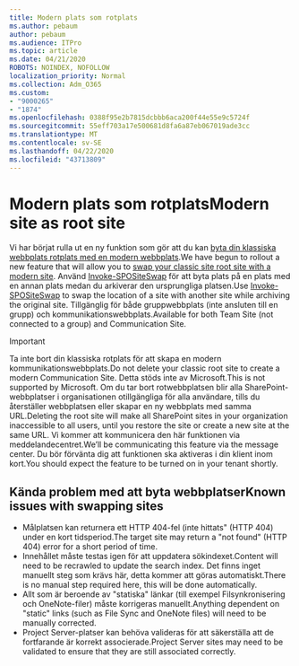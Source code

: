 ```yaml
---
title: Modern plats som rotplats
ms.author: pebaum
author: pebaum
ms.audience: ITPro
ms.topic: article
ms.date: 04/21/2020
ROBOTS: NOINDEX, NOFOLLOW
localization_priority: Normal
ms.collection: Adm_O365
ms.custom:
- "9000265"
- "1874"
ms.openlocfilehash: 0388f95e2b7815dcbbb6aca200f44e55e9c5724f
ms.sourcegitcommit: 55eff703a17e500681d8fa6a87eb067019ade3cc
ms.translationtype: MT
ms.contentlocale: sv-SE
ms.lasthandoff: 04/22/2020
ms.locfileid: "43713809"
---
```

# <a name="modern-site-as-root-site"></a><span data-ttu-id="09ffa-102">Modern plats som rotplats</span><span class="sxs-lookup"><span data-stu-id="09ffa-102">Modern site as root site</span></span>

<span data-ttu-id="09ffa-103">Vi har börjat rulla ut en ny funktion som gör att du kan [byta din klassiska webbplats rotplats med en modern webbplats](https://docs.microsoft.com/sharepoint/modern-root-site).</span><span class="sxs-lookup"><span data-stu-id="09ffa-103">We have begun to rollout a new feature that will allow you to [swap your classic site root site with a modern site](https://docs.microsoft.com/sharepoint/modern-root-site).</span></span> <span data-ttu-id="09ffa-104">Använd [Invoke-SPOSiteSwap](https://docs.microsoft.com/powershell/module/sharepoint-online/invoke-spositeswap?view=sharepoint-ps) för att byta plats på en plats med en annan plats medan du arkiverar den ursprungliga platsen.</span><span class="sxs-lookup"><span data-stu-id="09ffa-104">Use [Invoke-SPOSiteSwap](https://docs.microsoft.com/powershell/module/sharepoint-online/invoke-spositeswap?view=sharepoint-ps) to swap the location of a site with another site while archiving the original site.</span></span> <span data-ttu-id="09ffa-105">Tillgänglig för både gruppwebbplats (inte ansluten till en grupp) och kommunikationswebbplats.</span><span class="sxs-lookup"><span data-stu-id="09ffa-105">Available for both Team Site (not connected to a group) and Communication Site.</span></span>

>[!Important]
> <span data-ttu-id="09ffa-106">Ta inte bort din klassiska rotplats för att skapa en modern kommunikationswebbplats.</span><span class="sxs-lookup"><span data-stu-id="09ffa-106">Do not delete your classic root site to create a modern Communication Site.</span></span> <span data-ttu-id="09ffa-107">Detta stöds inte av Microsoft.</span><span class="sxs-lookup"><span data-stu-id="09ffa-107">This is not supported by Microsoft.</span></span> <span data-ttu-id="09ffa-108">Om du tar bort rotwebbplatsen blir alla SharePoint-webbplatser i organisationen otillgängliga för alla användare, tills du återställer webbplatsen eller skapar en ny webbplats med samma URL.</span><span class="sxs-lookup"><span data-stu-id="09ffa-108">Deleting the root site will make all SharePoint sites in your organization inaccessible to all users, until you restore the site or create a new site at the same URL.</span></span> <span data-ttu-id="09ffa-109">Vi kommer att kommunicera den här funktionen via meddelandecentret.</span><span class="sxs-lookup"><span data-stu-id="09ffa-109">We’ll be communicating this feature via the message center.</span></span> <span data-ttu-id="09ffa-110">Du bör förvänta dig att funktionen ska aktiveras i din klient inom kort.</span><span class="sxs-lookup"><span data-stu-id="09ffa-110">You should expect the feature to be turned on in your tenant shortly.</span></span>

## <a name="known-issues-with-swapping-sites"></a><span data-ttu-id="09ffa-111">Kända problem med att byta webbplatser</span><span class="sxs-lookup"><span data-stu-id="09ffa-111">Known issues with swapping sites</span></span>
- <span data-ttu-id="09ffa-112">Målplatsen kan returnera ett HTTP 404-fel (inte hittats" (HTTP 404) under en kort tidsperiod.</span><span class="sxs-lookup"><span data-stu-id="09ffa-112">The target site may return a "not found" (HTTP 404) error for a short period of time.</span></span>
- <span data-ttu-id="09ffa-113">Innehållet måste testas igen för att uppdatera sökindexet.</span><span class="sxs-lookup"><span data-stu-id="09ffa-113">Content will need to be recrawled to update the search index.</span></span> <span data-ttu-id="09ffa-114">Det finns inget manuellt steg som krävs här, detta kommer att göras automatiskt.</span><span class="sxs-lookup"><span data-stu-id="09ffa-114">There is no manual step required here, this will be done automatically.</span></span>
- <span data-ttu-id="09ffa-115">Allt som är beroende av "statiska" länkar (till exempel Filsynkronisering och OneNote-filer) måste korrigeras manuellt.</span><span class="sxs-lookup"><span data-stu-id="09ffa-115">Anything dependent on "static" links (such as File Sync and OneNote files) will need to be manually corrected.</span></span>
- <span data-ttu-id="09ffa-116">Project Server-platser kan behöva valideras för att säkerställa att de fortfarande är korrekt associerade.</span><span class="sxs-lookup"><span data-stu-id="09ffa-116">Project Server sites may need to be validated to ensure that they are still associated correctly.</span></span> 
